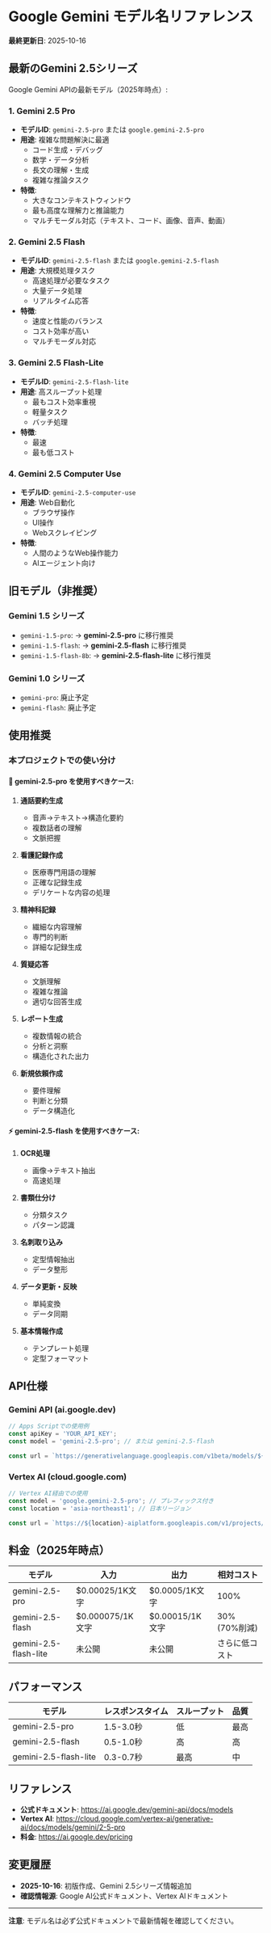 # Google Gemini モデル名リファレンス

**最終更新日**: 2025-10-16

## 最新のGemini 2.5シリーズ

Google Gemini APIの最新モデル（2025年時点）:

### 1. Gemini 2.5 Pro
- **モデルID**: `gemini-2.5-pro` または `google.gemini-2.5-pro`
- **用途**: 複雑な問題解決に最適
  - コード生成・デバッグ
  - 数学・データ分析
  - 長文の理解・生成
  - 複雑な推論タスク
- **特徴**: 
  - 大きなコンテキストウィンドウ
  - 最も高度な理解力と推論能力
  - マルチモーダル対応（テキスト、コード、画像、音声、動画）

### 2. Gemini 2.5 Flash
- **モデルID**: `gemini-2.5-flash` または `google.gemini-2.5-flash`
- **用途**: 大規模処理タスク
  - 高速処理が必要なタスク
  - 大量データ処理
  - リアルタイム応答
- **特徴**:
  - 速度と性能のバランス
  - コスト効率が高い
  - マルチモーダル対応

### 3. Gemini 2.5 Flash-Lite
- **モデルID**: `gemini-2.5-flash-lite`
- **用途**: 高スループット処理
  - 最もコスト効率重視
  - 軽量タスク
  - バッチ処理
- **特徴**:
  - 最速
  - 最も低コスト

### 4. Gemini 2.5 Computer Use
- **モデルID**: `gemini-2.5-computer-use`
- **用途**: Web自動化
  - ブラウザ操作
  - UI操作
  - Webスクレイピング
- **特徴**:
  - 人間のようなWeb操作能力
  - AIエージェント向け

## 旧モデル（非推奨）

### Gemini 1.5 シリーズ
- `gemini-1.5-pro`: → **gemini-2.5-pro** に移行推奨
- `gemini-1.5-flash`: → **gemini-2.5-flash** に移行推奨
- `gemini-1.5-flash-8b`: → **gemini-2.5-flash-lite** に移行推奨

### Gemini 1.0 シリーズ
- `gemini-pro`: 廃止予定
- `gemini-flash`: 廃止予定

## 使用推奨

### 本プロジェクトでの使い分け

#### 🔵 gemini-2.5-pro を使用すべきケース:

1. **通話要約生成**
   - 音声→テキスト→構造化要約
   - 複数話者の理解
   - 文脈把握

2. **看護記録作成**
   - 医療専門用語の理解
   - 正確な記録生成
   - デリケートな内容の処理

3. **精神科記録**
   - 繊細な内容理解
   - 専門的判断
   - 詳細な記録生成

4. **質疑応答**
   - 文脈理解
   - 複雑な推論
   - 適切な回答生成

5. **レポート生成**
   - 複数情報の統合
   - 分析と洞察
   - 構造化された出力

6. **新規依頼作成**
   - 要件理解
   - 判断と分類
   - データ構造化

#### ⚡ gemini-2.5-flash を使用すべきケース:

1. **OCR処理**
   - 画像→テキスト抽出
   - 高速処理

2. **書類仕分け**
   - 分類タスク
   - パターン認識

3. **名刺取り込み**
   - 定型情報抽出
   - データ整形

4. **データ更新・反映**
   - 単純変換
   - データ同期

5. **基本情報作成**
   - テンプレート処理
   - 定型フォーマット

## API仕様

### Gemini API (ai.google.dev)

```javascript
// Apps Scriptでの使用例
const apiKey = 'YOUR_API_KEY';
const model = 'gemini-2.5-pro'; // または gemini-2.5-flash

const url = `https://generativelanguage.googleapis.com/v1beta/models/${model}:generateContent?key=${apiKey}`;
```

### Vertex AI (cloud.google.com)

```javascript
// Vertex AI経由での使用
const model = 'google.gemini-2.5-pro'; // プレフィックス付き
const location = 'asia-northeast1'; // 日本リージョン

const url = `https://${location}-aiplatform.googleapis.com/v1/projects/${projectId}/locations/${location}/publishers/google/models/${model}:generateContent`;
```

## 料金（2025年時点）

| モデル | 入力 | 出力 | 相対コスト |
|--------|------|------|-----------|
| gemini-2.5-pro | $0.00025/1K文字 | $0.0005/1K文字 | 100% |
| gemini-2.5-flash | $0.000075/1K文字 | $0.00015/1K文字 | 30% (70%削減) |
| gemini-2.5-flash-lite | 未公開 | 未公開 | さらに低コスト |

## パフォーマンス

| モデル | レスポンスタイム | スループット | 品質 |
|--------|----------------|--------------|------|
| gemini-2.5-pro | 1.5-3.0秒 | 低 | 最高 |
| gemini-2.5-flash | 0.5-1.0秒 | 高 | 高 |
| gemini-2.5-flash-lite | 0.3-0.7秒 | 最高 | 中 |

## リファレンス

- **公式ドキュメント**: https://ai.google.dev/gemini-api/docs/models
- **Vertex AI**: https://cloud.google.com/vertex-ai/generative-ai/docs/models/gemini/2-5-pro
- **料金**: https://ai.google.dev/pricing

## 変更履歴

- **2025-10-16**: 初版作成、Gemini 2.5シリーズ情報追加
- **確認情報源**: Google AI公式ドキュメント、Vertex AIドキュメント

---

**注意**: モデル名は必ず公式ドキュメントで最新情報を確認してください。
